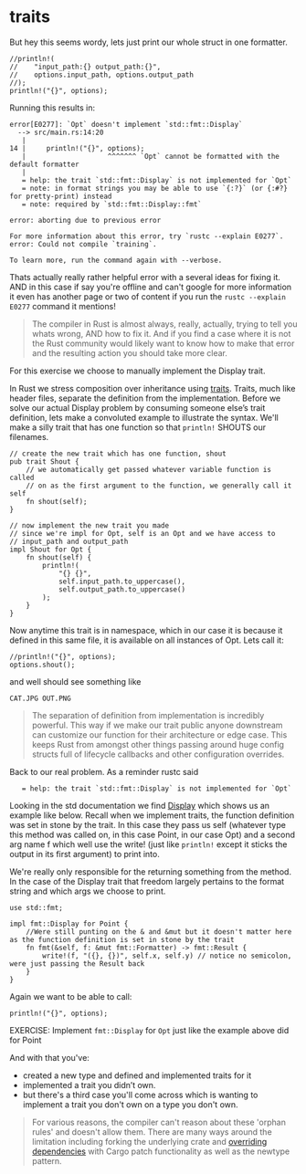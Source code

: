 # traits

But hey this seems wordy, lets just print our whole struct in one formatter.
```rust,ignore,no_run
//println!(
//    "input_path:{} output_path:{}",
//    options.input_path, options.output_path
//);
println!("{}", options);
```

Running this results in:
```text
error[E0277]: `Opt` doesn't implement `std::fmt::Display`
  --> src/main.rs:14:20
   |
14 |     println!("{}", options);
   |                    ^^^^^^^ `Opt` cannot be formatted with the default formatter
   |
   = help: the trait `std::fmt::Display` is not implemented for `Opt`
   = note: in format strings you may be able to use `{:?}` (or {:#?} for pretty-print) instead
   = note: required by `std::fmt::Display::fmt`

error: aborting due to previous error

For more information about this error, try `rustc --explain E0277`.
error: Could not compile `training`.

To learn more, run the command again with --verbose.
```

Thats actually really rather helpful error with a several ideas for fixing it. AND in this case if say you're offline and can't google for more information it even has another page or two of content if you run the `rustc --explain E0277` command it mentions! 

> The compiler in Rust is almost always, really, actually, trying to tell you whats wrong, AND how to fix it. And if you find a case where it is not the Rust community would likely want to know how to make that error and the resulting action you should take more clear. 

For this exercise we choose to manually implement the Display trait.

In Rust we stress composition over inheritance using [traits](https://doc.rust-lang.org/book/ch10-02-traits.html). Traits, much like header files, separate the definition from the implementation. Before we solve our actual Display problem by consuming someone else’s trait definition, lets make a convoluted example to illustrate the syntax. We'll make a silly trait that has one function so that `println!` SHOUTS our filenames.
```rust,ignore,no_run
// create the new trait which has one function, shout
pub trait Shout {
    // we automatically get passed whatever variable function is called
    // on as the first argument to the function, we generally call it self
    fn shout(self);
}

// now implement the new trait you made
// since we're impl for Opt, self is an Opt and we have access to
// input_path and output_path
impl Shout for Opt {
    fn shout(self) {
        println!(
            "{} {}",
            self.input_path.to_uppercase(),
            self.output_path.to_uppercase()
        );
    }
}
```

Now anytime this trait is in namespace, which in our case it is because it defined in this same file, it is available on all instances of Opt. Lets call it:
```rust,ignore,no_run
//println!("{}", options);
options.shout();
```
and well should see something like
```text
CAT.JPG OUT.PNG
```
> The separation of definition from implementation is incredibly powerful. This way if we make our trait public anyone downstream can customize our function for their architecture or edge case. This keeps Rust from amongst other things passing around huge config structs full of lifecycle callbacks and other configuration overrides.

Back to our real problem. As a reminder rustc said
```text
   = help: the trait `std::fmt::Display` is not implemented for `Opt`
```
Looking in the std documentation we find [Display](https://doc.rust-lang.org/std/fmt/trait.Display.html) which shows us an example like below. Recall when we implement traits, the function definition was set in stone by the trait. In this case they pass us self (whatever type this method was called on, in this case Point, in our case Opt) and a second arg name f which well use the write! (just like `println!` except it sticks the output in its first argument) to print into.

We're really only responsible for the returning something from the method. In the case of the Display trait that freedom largely pertains to the format string and which args we choose to print.
```rust,ignore,no_run
use std::fmt;

impl fmt::Display for Point {
    //Were still punting on the & and &mut but it doesn't matter here as the function definition is set in stone by the trait
    fn fmt(&self, f: &mut fmt::Formatter) -> fmt::Result {
        write!(f, "({}, {})", self.x, self.y) // notice no semicolon, were just passing the Result back
    }
}
```
Again we want to be able to call:
```rust,ignore,no_run
println!("{}", options);
```

EXERCISE: Implement `fmt::Display` for `Opt` just like the example above did for Point

And with that you've:
 - created a new type and defined and implemented traits for it
 - implemented a trait you didn’t own.
 - but there's a third case you'll come across which is wanting to implement a trait you don't own on a type you don't own. 

> For various reasons, the compiler can't reason about these 'orphan rules' and doesn't allow them.  There are many ways around the limitation including forking the underlying crate and [overriding dependencies](https://doc.rust-lang.org/cargo/reference/specifying-dependencies.html#overriding-dependencies) with Cargo patch functionality as well as the newtype pattern.
